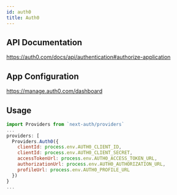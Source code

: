 ```yaml
---
id: auth0
title: Auth0
---
```


## API Documentation

https://auth0.com/docs/api/authentication#authorize-application

## App Configuration

https://manage.auth0.com/dashboard

## Usage

```js
import Providers from `next-auth/providers`
...
providers: [
  Providers.Auth0({
    clientId: process.env.AUTH0_CLIENT_ID,
    clientId: process.env.AUTH0_CLIENT_SECRET,
    accessTokenUrl: process.env.AUTH0_ACCESS_TOKEN_URL,
    authorizationUrl: process.env.AUTH0_AUTHORIZATION_URL,
    profileUrl: process.env.AUTH0_PROFILE_URL
  })
}
...
```